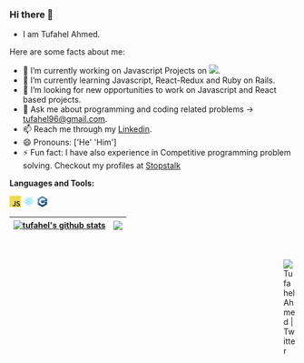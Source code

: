 ### Hi there 👋

- I am Tufahel Ahmed.

Here are some facts about me:

- 🔭 I’m currently working on Javascript Projects on ![](https://img.shields.io/badge/Microverse-blueviolet).
- 🌱 I’m currently learning Javascript, React-Redux and Ruby on Rails.
- 🤔 I’m looking for new opportunities to work on Javascript and React based projects.
- 💬 Ask me about programming and coding related problems -> tufahel96@gmail.com.
- 📫 Reach me through my [Linkedin](https://www.linkedin.com/in/tufahel-ahmed-972884203/).
- 😄 Pronouns: ['He' 'Him']
- ⚡ Fun fact: I have also experience in Competitive programming problem solving. Checkout my profiles at [Stopstalk](https://www.stopstalk.com/user/profile/tufahel)

**Languages and Tools:**  

<code><img height="20" src="https://raw.githubusercontent.com/github/explore/80688e429a7d4ef2fca1e82350fe8e3517d3494d/topics/javascript/javascript.png"></code>
<code><img height="20" src="https://raw.githubusercontent.com/github/explore/80688e429a7d4ef2fca1e82350fe8e3517d3494d/topics/react/react.png"></code>
<code><img height="20" src="https://raw.githubusercontent.com/github/explore/80688e429a7d4ef2fca1e82350fe8e3517d3494d/topics/cpp/cpp.png"></code>    


| <a href="https://github.com/tufahel/github-readme-stats"><img align="center" src="https://github-readme-stats.vercel.app/api?username=tufahel&show_icons=true&include_all_commits=true&theme=buefy&hide_border=true" alt="tufahel's github stats" /></a> | <a href="https://github.com/tufahel/github-readme-stats"><img align="center" src="https://github-readme-stats.vercel.app/api/top-langs/?username=tufahel&layout=compact&theme=buefy&hide_border=true" /></a> |
| ------------- | ------------- |

<br />
<br />

<a href="https://twitter.com/TufahelAhmed">
  <img align="right" alt="Tufahel Ahmed | Twitter" width="21px" src="https://raw.githubusercontent.com/anuraghazra/anuraghazra/master/assets/twitter.svg" />
</a>

